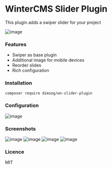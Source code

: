 # WinterCMS Slider Plugin
This plugin adds a swiper slider for your project

![image](https://user-images.githubusercontent.com/904958/144290462-ca169140-573e-46ff-bf17-273d6fe67ed8.png)

### Features
* Swiper as base plugin
* Additional image for mobile devices
* Reorder slides
* Rich configuration

### Installation
```bash
composer require dimsog/wn-slider-plugin
```

### Configuration
![image](https://user-images.githubusercontent.com/904958/144291198-99839fa4-bfc1-4ab9-b9f0-c61da477ac27.png)

### Screenshots
![image](https://user-images.githubusercontent.com/904958/144292693-459a072d-3753-4ff6-843c-9f52d329da00.png)
![image](https://user-images.githubusercontent.com/904958/144292755-3fa156ef-24c6-4fe7-82d5-2603d05e3d70.png)
![image](https://user-images.githubusercontent.com/904958/144292406-a01b266e-6076-4909-8814-c1a1e19c1f2f.png)
![image](https://user-images.githubusercontent.com/904958/144292609-b0af0c1e-835e-4547-bd39-12513231ec35.png)
### Licence
MIT
